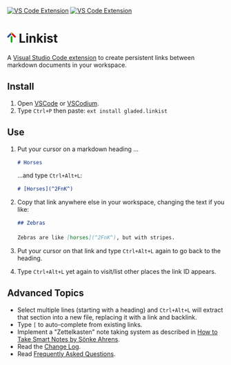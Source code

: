[![VS Code Extension](https://img.shields.io/badge/VSCode-Extension-green)](https://marketplace.visualstudio.com/items?itemName=gladed.linkist) [![VS Code Extension](https://img.shields.io/badge/OpenVSX-Extension-green)](https://open-vsx.org/extension/gladed/linkist)


# ![Icon](img/icon_20_24.png) Linkist

A [Visual Studio Code extension](https://marketplace.visualstudio.com/items?itemName=gladed.linkist) to create persistent links between markdown documents in your workspace.

## Install

1. Open [VSCode](https://code.visualstudio.com/) or [VSCodium](https://github.com/VSCodium/vscodium).
2. Type `Ctrl+P` then paste: `ext install gladed.linkist`

## Use

1. Put your cursor on a markdown heading ...

    ```md
    # Horses
    ```

    ...and type `Ctrl+Alt+L`:

    ```md
    # [Horses](^2FnK^)
    ```

2. Copy that link anywhere else in your workspace, changing the text if you like:

    ```md
    ## Zebras

    Zebras are like [horses](^2FnK^), but with stripes.
    ```

3. Put your cursor on that link and type `Ctrl+Alt+L` again to go back to the heading.

4. Type `Ctrl+Alt+L` yet again to visit/list other places the link ID appears.

## Advanced Topics

* Select multiple lines (starting with a heading) and `Ctrl+Alt+L` will extract that section into a new file, replacing it with a link and backlink.
* Type `[` to auto-complete from existing links.
* Implement a "Zettelkasten" note taking system as described in [How to Take Smart Notes by Sönke Ahrens](https://amzn.to/2vi6Sm9).
* Read the [Change Log](CHANGELOG.md).
* Read [Frequently Asked Questions](https://github.com/gladed/linkist/wiki/FAQ).
